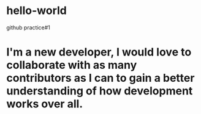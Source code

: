 # hello-world
github practice#1
# I'm a new developer, I would love to collaborate with as many contributors as I can to gain a better understanding of how development works over all. 
